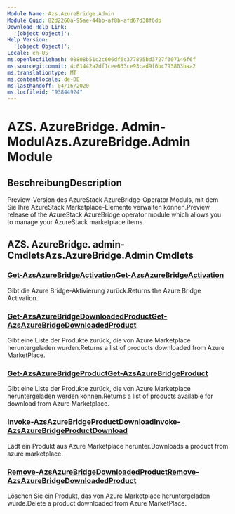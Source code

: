```yaml
---
Module Name: Azs.AzureBridge.Admin
Module Guid: 82d2260a-95ae-44bb-af8b-afd67d38f6db
Download Help Link:
  '[object Object]': 
Help Version:
  '[object Object]': 
Locale: en-US
ms.openlocfilehash: 08808b51c2c606df6c377895bd3727f307146f6f
ms.sourcegitcommit: 4c61442a2df1cee633ce93cad9f6bc793803baa2
ms.translationtype: MT
ms.contentlocale: de-DE
ms.lasthandoff: 04/16/2020
ms.locfileid: "93844924"
---
```

# <span data-ttu-id="32b42-101">AZS. AzureBridge. Admin-Modul</span><span class="sxs-lookup"><span data-stu-id="32b42-101">Azs.AzureBridge.Admin Module</span></span>
## <span data-ttu-id="32b42-102">Beschreibung</span><span class="sxs-lookup"><span data-stu-id="32b42-102">Description</span></span>
<span data-ttu-id="32b42-103">Preview-Version des AzureStack AzureBridge-Operator Moduls, mit dem Sie Ihre AzureStack Marketplace-Elemente verwalten können.</span><span class="sxs-lookup"><span data-stu-id="32b42-103">Preview release of the AzureStack AzureBridge operator module which allows you to manage your AzureStack marketplace items.</span></span>

## <span data-ttu-id="32b42-104">AZS. AzureBridge. admin-Cmdlets</span><span class="sxs-lookup"><span data-stu-id="32b42-104">Azs.AzureBridge.Admin Cmdlets</span></span>
### [<span data-ttu-id="32b42-105">Get-AzsAzureBridgeActivation</span><span class="sxs-lookup"><span data-stu-id="32b42-105">Get-AzsAzureBridgeActivation</span></span>](Get-AzsAzureBridgeActivation.md)
<span data-ttu-id="32b42-106">Gibt die Azure Bridge-Aktivierung zurück.</span><span class="sxs-lookup"><span data-stu-id="32b42-106">Returns the Azure Bridge Activation.</span></span>

### [<span data-ttu-id="32b42-107">Get-AzsAzureBridgeDownloadedProduct</span><span class="sxs-lookup"><span data-stu-id="32b42-107">Get-AzsAzureBridgeDownloadedProduct</span></span>](Get-AzsAzureBridgeDownloadedProduct.md)
<span data-ttu-id="32b42-108">Gibt eine Liste der Produkte zurück, die von Azure Marketplace heruntergeladen wurden.</span><span class="sxs-lookup"><span data-stu-id="32b42-108">Returns a list of products downloaded from Azure MarketPlace.</span></span>

### [<span data-ttu-id="32b42-109">Get-AzsAzureBridgeProduct</span><span class="sxs-lookup"><span data-stu-id="32b42-109">Get-AzsAzureBridgeProduct</span></span>](Get-AzsAzureBridgeProduct.md)
<span data-ttu-id="32b42-110">Gibt eine Liste der Produkte zurück, die von Azure Marketplace heruntergeladen werden können.</span><span class="sxs-lookup"><span data-stu-id="32b42-110">Returns a list of products available for download from Azure Marketplace.</span></span>

### [<span data-ttu-id="32b42-111">Invoke-AzsAzureBridgeProductDownload</span><span class="sxs-lookup"><span data-stu-id="32b42-111">Invoke-AzsAzureBridgeProductDownload</span></span>](Invoke-AzsAzureBridgeProductDownload.md)
<span data-ttu-id="32b42-112">Lädt ein Produkt aus Azure Marketplace herunter.</span><span class="sxs-lookup"><span data-stu-id="32b42-112">Downloads a product from azure marketplace.</span></span>

### [<span data-ttu-id="32b42-113">Remove-AzsAzureBridgeDownloadedProduct</span><span class="sxs-lookup"><span data-stu-id="32b42-113">Remove-AzsAzureBridgeDownloadedProduct</span></span>](Remove-AzsAzureBridgeDownloadedProduct.md)
<span data-ttu-id="32b42-114">Löschen Sie ein Produkt, das von Azure Marketplace heruntergeladen wurde.</span><span class="sxs-lookup"><span data-stu-id="32b42-114">Delete a product downloaded from Azure MarketPlace.</span></span>

